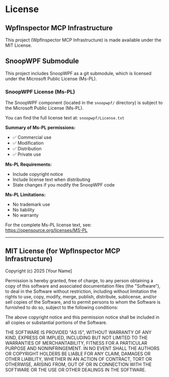 # License

## WpfInspector MCP Infrastructure

This project (WpfInspector MCP Infrastructure) is made available under the MIT License.

## SnoopWPF Submodule

This project includes SnoopWPF as a git submodule, which is licensed under the Microsoft Public License (Ms-PL).

### SnoopWPF License (Ms-PL)

The SnoopWPF component (located in the `snoopwpf/` directory) is subject to the Microsoft Public License (Ms-PL).

You can find the full license text at: `snoopwpf/License.txt`

**Summary of Ms-PL permissions:**
- ✅ Commercial use
- ✅ Modification  
- ✅ Distribution
- ✅ Private use

**Ms-PL Requirements:**
- Include copyright notice
- Include license text when distributing
- State changes if you modify the SnoopWPF code

**Ms-PL Limitations:**
- No trademark use
- No liability
- No warranty

For the complete Ms-PL license text, see: https://opensource.org/licenses/MS-PL

---

## MIT License (for WpfInspector MCP Infrastructure)

Copyright (c) 2025 [Your Name]

Permission is hereby granted, free of charge, to any person obtaining a copy
of this software and associated documentation files (the "Software"), to deal
in the Software without restriction, including without limitation the rights
to use, copy, modify, merge, publish, distribute, sublicense, and/or sell
copies of the Software, and to permit persons to whom the Software is
furnished to do so, subject to the following conditions:

The above copyright notice and this permission notice shall be included in all
copies or substantial portions of the Software.

THE SOFTWARE IS PROVIDED "AS IS", WITHOUT WARRANTY OF ANY KIND, EXPRESS OR
IMPLIED, INCLUDING BUT NOT LIMITED TO THE WARRANTIES OF MERCHANTABILITY,
FITNESS FOR A PARTICULAR PURPOSE AND NONINFRINGEMENT. IN NO EVENT SHALL THE
AUTHORS OR COPYRIGHT HOLDERS BE LIABLE FOR ANY CLAIM, DAMAGES OR OTHER
LIABILITY, WHETHER IN AN ACTION OF CONTRACT, TORT OR OTHERWISE, ARISING FROM,
OUT OF OR IN CONNECTION WITH THE SOFTWARE OR THE USE OR OTHER DEALINGS IN THE
SOFTWARE.
